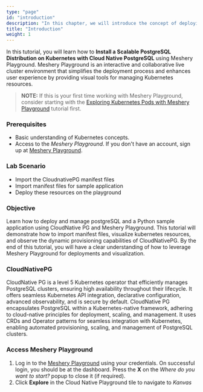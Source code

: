 ```yaml
---
type: "page"
id: "introduction"
description: "In this chapter, we will introduce the concept of deploying a scalable PostgreSQL distribution on Kubernetes using CloudNativePG and Meshery Playground."
title: "Introduction"
weight: 1
---
```


In this tutorial, you will learn how to **Install a Scalable PostgreSQL Distribution on Kubernetes with Cloud Native PostgreSQL** using Meshery Playground. Meshery Playground is an interactive and collaborative live cluster environment that simplifies the deployment process and enhances user experience by providing visual tools for managing Kubernetes resources.

> **NOTE:** If this is your first time working with Meshery Playground, consider starting with the [Exploring Kubernetes Pods with Meshery Playground](https://docs.meshery.io/guides/tutorials/kubernetes-pods) tutorial first.

### Prerequisites

- Basic understanding of Kubernetes concepts.
- Access to the _Meshery Playground_. If you don't have an account, sign up at [Meshery Playground](https://play.meshery.io/).

### Lab Scenario

- Import the CloudnativePG manifest files
- Import manifest files for sample application
- Deploy these resources on the playground

### Objective

Learn how to deploy and manage postgreSQL and a Python sample application using CloudNative PG and Meshery Playground. This tutorial will demonstrate how to import manifest files, visualize kubernetes resources, and observe the dynamic provisioning capabilities of CloudNativePG. By the end of this tutorial, you will have a clear understanding of how to leverage Meshery Playground for deployments and visualization.

### CloudNativePG

CloudNative PG is a level 5 Kubernetes operator that efficiently manages PostgreSQL clusters, ensuring high availability throughout their lifecycle. It offers seamless Kubernetes API integration, declarative configuration, advanced observability, and is secure by default.
CloudNative PG encapsulates PostgreSQL within a Kubernetes-native framework, adhering to cloud-native principles for deployment, scaling, and management. It uses CRDs and Operator patterns for seamless integration with Kubernetes, enabling automated provisioning, scaling, and management of PostgreSQL clusters.

### Access Meshery Playground

1. Log in to the [Meshery Playground](https://cloud.layer5.io/) using your credentials. On successful login, you should be at the dashboard. Press the **X** on the _Where do you want to start?_ popup to close it (if required).
2. Click **Explore** in the Cloud Native Playground tile to navigate to _Kanvas_
